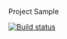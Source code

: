Project Sample

[![Build status](https://ci.appveyor.com/api/projects/status/w5363f03ljhxmf4r?svg=true)](https://ci.appveyor.com/project/TanjaDalvadiants/api-ci-testing-ci-settings)
